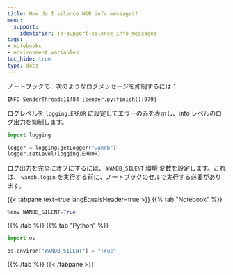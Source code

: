 ```yaml
---
title: How do I silence W&B info messages?
menu:
  support:
    identifier: ja-support-silence_info_messages
tags:
- notebooks
- environment variables
toc_hide: true
type: docs
---
```


ノートブックで、次のようなログメッセージを抑制するには：

```
INFO SenderThread:11484 [sender.py:finish():979]
```

ログレベルを `logging.ERROR` に設定してエラーのみを表示し、info レベルのログ出力を抑制します。

```python
import logging

logger = logging.getLogger("wandb")
logger.setLevel(logging.ERROR)
```

ログ出力を完全にオフにするには、 `WANDB_SILENT` 環境 変数を設定します。これは、 `wandb.login` を実行する前に、ノートブックのセルで実行する必要があります。

{{< tabpane text=true langEqualsHeader=true >}}
{{% tab "Notebook" %}}
```python
%env WANDB_SILENT=True
```
{{% /tab %}}
{{% tab "Python" %}}
```python
import os

os.environ["WANDB_SILENT"] = "True"
```
{{% /tab %}}
{{< /tabpane >}}
